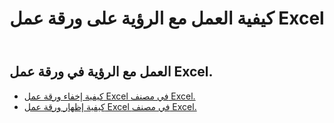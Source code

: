 ﻿---
title: كيفية العمل مع الرؤية على ورقة عمل Excel
second_title: Aspose.Cells Cloud Documen
linktitle: مرئية
type: docs
url: /ar/worksheets/panes/
keywords: How to work with visibility on an Excel worksheet
description: Aspose.Cells دعم Cloud REST API العمل مع الرؤية في ورقة عمل Excel. يدعم SDK أنواع لغات التطوير. وهي تشمل Android وC# وGo وJava وNodeJS وPerl وPHP وPython وRuby وswift.
weight: 20
kwords: Excel، Office Cloud، REST API، جدول البيانات، PDF، CSV، Json، Markdwon، كيفية العمل مع الرؤية في ورقة عمل Excel
---
## العمل مع الرؤية في ورقة عمل Excel.

- [كيفية إخفاء ورقة عمل Excel في مصنف Excel.](/cells/ar/worksheets/hide/) 
- [كيفية إظهار ورقة عمل Excel في مصنف Excel.](/cells/ar/worksheets/unhide/) 


